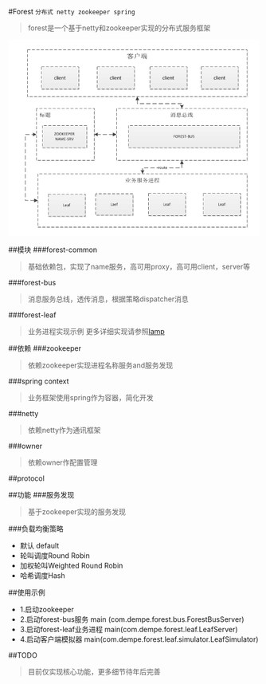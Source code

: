 #Forest
`分布式 netty zookeeper spring`

>forest是一个基于netty和zookeeper实现的分布式服务框架

![Alt text](./doc/forest.png)

##模块
###forest-common
>基础依赖包，实现了name服务，高可用proxy，高可用client，server等

###forest-bus
>消息服务总线，透传消息，根据策略dispatcher消息

###forest-leaf
>业务进程实现示例
>更多详细实现请参照[lamp](https://github.com/dempeZheng/lamp)

##依赖
###zookeeper
> 依赖zookeeper实现进程名称服务and服务发现

###spring context
>业务框架使用spring作为容器，简化开发

###netty
>依赖netty作为通讯框架

###owner
>依赖owner作配置管理

##protocol

##功能
###服务发现
>基于zookeeper实现的服务发现

###负载均衡策略
* 默认 default
* 轮叫调度Round Robin
* 加权轮叫Weighted Round Robin
* 哈希调度Hash


##使用示例
* 1.启动zookeeper
* 2.启动forest-bus服务  main (com.dempe.forest.bus.ForestBusServer)
* 3.启动forest-leaf业务进程 main(com.dempe.forest.leaf.LeafServer)
* 4.启动客户端模拟器 main(com.dempe.forest.leaf.simulator.LeafSimulator)

##TODO
>目前仅实现核心功能，更多细节待年后完善